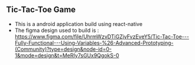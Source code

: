 ## Tic-Tac-Toe Game

- This is a android application build using react-native
- The figma design used to build is : https://www.figma.com/file/UhrmWzvDTiGZjyFvzEveY5/Tic-Tac-Toe---Fully-Functional---Using-Variables-%26-Advanced-Prototyping-(Community)?type=design&node-id=0-1&mode=design&t=MeRIy7sGUx9QgokS-0